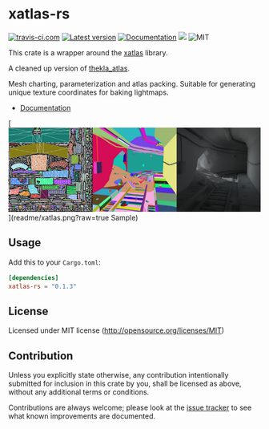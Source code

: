 xatlas-rs
========
[![travis-ci.com](https://travis-ci.com/Jasper-Bekkers/xatlas-rs.svg?branch=master)](https://travis-ci.com/Jasper-Bekkers/xatlas-rs)
[![Latest version](https://img.shields.io/crates/v/xatlas-rs.svg)](https://crates.io/crates/xatlas-rs)
[![Documentation](https://docs.rs/xatlas-rs/badge.svg)](https://docs.rs/xatlas-rs)
[![](https://tokei.rs/b1/github/Jasper-Bekkers/xatlas-rs)](https://github.com/Jasper-Bekkers/xatlas-rs)
![MIT](https://img.shields.io/badge/license-MIT-blue.svg)

This crate is a wrapper around the [xatlas](https://github.com/jpcy/xatlas) library.

A cleaned up version of [thekla_atlas](https://github.com/Thekla/thekla_atlas).

Mesh charting, parameterization and atlas packing. Suitable for generating unique texture coordinates for baking lightmaps.

- [Documentation](https://docs.rs/xatlas-rs)

[![Sample](readme/xatlas.png)](readme/xatlas.png?raw=true Sample)

## Usage

Add this to your `Cargo.toml`:

```toml
[dependencies]
xatlas-rs = "0.1.3"
```

## License

Licensed under MIT license (http://opensource.org/licenses/MIT)

## Contribution

Unless you explicitly state otherwise, any contribution intentionally submitted
for inclusion in this crate by you, shall be licensed as above, without any additional terms or conditions.

Contributions are always welcome; please look at the [issue tracker](https://github.com/Jasper-Bekkers/xatlas-rs/issues) to see what known improvements are documented.

